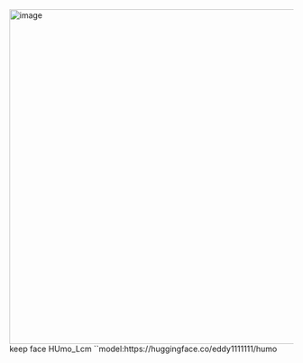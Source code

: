 <img width="1181" height="593" alt="image" src="https://github.com/user-attachments/assets/a5d162a4-1bda-4779-a2e9-cfde1cbd0b8b" />
keep face
HUmo_Lcm    ``model:https://huggingface.co/eddy1111111/humo
